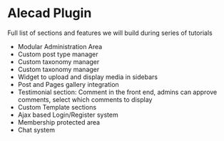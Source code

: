 # Alecad Plugin

Full list of sections and features we will build during series of tutorials

* Modular Administration Area
* Custom post type manager
* Custom taxonomy manager
* Custom taxonomy manager
* Widget to upload and display media in sidebars
* Post and Pages gallery integration
* Testimonial section: Comment in the front end, admins can approve comments, select which comments to display
* Custom Template sections
* Ajax based Login/Register system
* Membership protected area
* Chat system